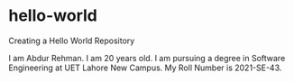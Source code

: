 # hello-world
Creating a Hello World Repository

I am Abdur Rehman.
I am 20 years old.
I am pursuing a degree in Software Engineering at UET Lahore New Campus.
My Roll Number is 2021-SE-43.
